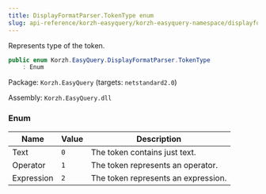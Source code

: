 ```yaml
---
title: DisplayFormatParser.TokenType enum
slug: api-reference/korzh-easyquery/korzh-easyquery-namespace/displayformatparser-tokentype-enum
---
```



Represents type of the token.
```csharp
public enum Korzh.EasyQuery.DisplayFormatParser.TokenType
    : Enum

```
Package: `Korzh.EasyQuery` (targets: `netstandard2.0`)

Assembly: `Korzh.EasyQuery.dll`

### Enum

| Name | Value | Description | 
| --- | --- | --- | 
| Text | `0` | The token contains just text. | 
| Operator | `1` | The token represents an operator. | 
| Expression | `2` | The token represents an expression. |